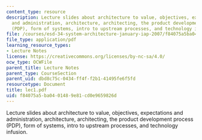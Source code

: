 ```yaml
---
content_type: resource
description: Lecture slides about architecture to value, objectives, expectations
  and administration, architecture, architecting, the product development process
  (PDP), form of systems, intro to upstream processes, and technology infusion.
file: /courses/esd-34-system-architecture-january-iap-2007/f84075a5ba0401489e81cd0e9659826d_lec1.pdf
file_type: application/pdf
learning_resource_types:
- Lecture Notes
license: https://creativecommons.org/licenses/by-nc-sa/4.0/
ocw_type: OCWFile
parent_title: Lecture Notes
parent_type: CourseSection
parent_uid: dbd8c75c-0434-ff4f-f2b1-41495fe6f5fd
resourcetype: Document
title: lec1.pdf
uid: f84075a5-ba04-0148-9e81-cd0e9659826d
---
```

Lecture slides about architecture to value, objectives, expectations and administration, architecture, architecting, the product development process (PDP), form of systems, intro to upstream processes, and technology infusion.